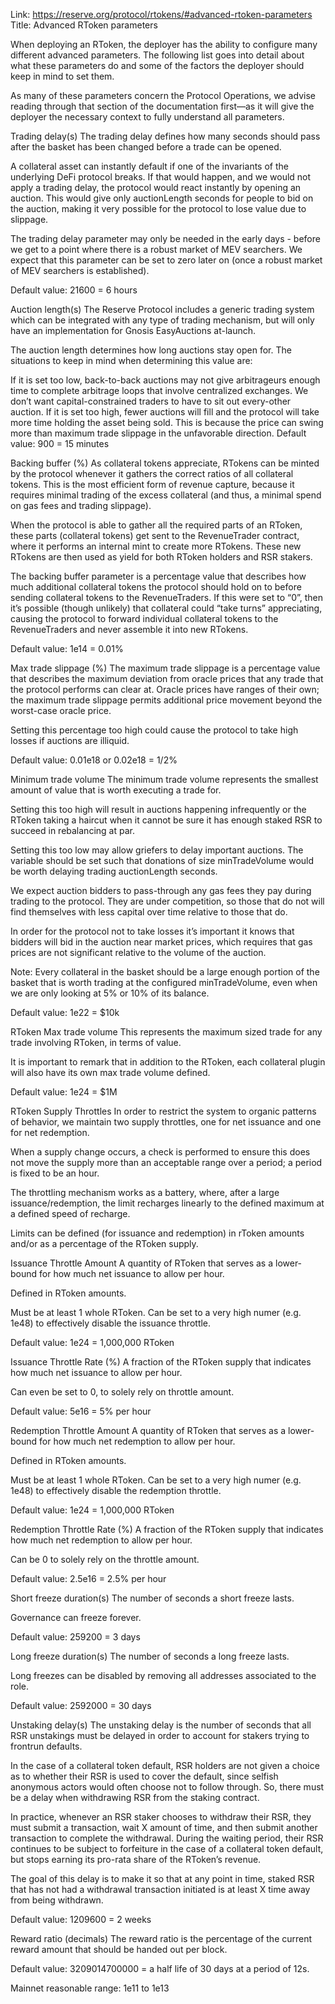 Link: https://reserve.org/protocol/rtokens/#advanced-rtoken-parameters
Title: Advanced RToken parameters

When deploying an RToken, the deployer has the ability to configure many different advanced parameters. The following list goes into detail about what these parameters do and some of the factors the deployer should keep in mind to set them.

As many of these parameters concern the Protocol Operations, we advise reading through that section of the documentation first—as it will give the deployer the necessary context to fully understand all parameters.

Trading delay(s)
The trading delay defines how many seconds should pass after the basket has been changed before a trade can be opened.

A collateral asset can instantly default if one of the invariants of the underlying DeFi protocol breaks. If that would happen, and we would not apply a trading delay, the protocol would react instantly by opening an auction. This would give only auctionLength seconds for people to bid on the auction, making it very possible for the protocol to lose value due to slippage.

The trading delay parameter may only be needed in the early days - before we get to a point where there is a robust market of MEV searchers. We expect that this parameter can be set to zero later on (once a robust market of MEV searchers is established).

Default value: 21600 = 6 hours

Auction length(s)
The Reserve Protocol includes a generic trading system which can be integrated with any type of trading mechanism, but will only have an implementation for Gnosis EasyAuctions at-launch.

The auction length determines how long auctions stay open for. The situations to keep in mind when determining this value are:

If it is set too low, back-to-back auctions may not give arbitrageurs enough time to complete arbitrage loops that involve centralized exchanges. We don’t want capital-constrained traders to have to sit out every-other auction.
If it is set too high, fewer auctions will fill and the protocol will take more time holding the asset being sold. This is because the price can swing more than maximum trade slippage in the unfavorable direction.
Default value: 900 = 15 minutes

Backing buffer (%)
As collateral tokens appreciate, RTokens can be minted by the protocol whenever it gathers the correct ratios of all collateral tokens. This is the most efficient form of revenue capture, because it requires minimal trading of the excess collateral (and thus, a minimal spend on gas fees and trading slippage).

When the protocol is able to gather all the required parts of an RToken, these parts (collateral tokens) get sent to the RevenueTrader contract, where it performs an internal mint to create more RTokens. These new RTokens are then used as yield for both RToken holders and RSR stakers.

The backing buffer parameter is a percentage value that describes how much additional collateral tokens the protocol should hold on to before sending collateral tokens to the RevenueTraders. If this were set to “0”, then it’s possible (though unlikely) that collateral could “take turns” appreciating, causing the protocol to forward individual collateral tokens to the RevenueTraders and never assemble it into new RTokens.

Default value: 1e14 = 0.01%

Max trade slippage (%)
The maximum trade slippage is a percentage value that describes the maximum deviation from oracle prices that any trade that the protocol performs can clear at. Oracle prices have ranges of their own; the maximum trade slippage permits additional price movement beyond the worst-case oracle price.

Setting this percentage too high could cause the protocol to take high losses if auctions are illiquid.

Default value: 0.01e18 or 0.02e18 = 1/2%

Minimum trade volume
The minimum trade volume represents the smallest amount of value that is worth executing a trade for.

Setting this too high will result in auctions happening infrequently or the RToken taking a haircut when it cannot be sure it has enough staked RSR to succeed in rebalancing at par.

Setting this too low may allow griefers to delay important auctions. The variable should be set such that donations of size minTradeVolume would be worth delaying trading auctionLength seconds.

We expect auction bidders to pass-through any gas fees they pay during trading to the protocol. They are under competition, so those that do not will find themselves with less capital over time relative to those that do.

In order for the protocol not to take losses it’s important it knows that bidders will bid in the auction near market prices, which requires that gas prices are not significant relative to the volume of the auction.

Note: Every collateral in the basket should be a large enough portion of the basket that is worth trading at the configured minTradeVolume, even when we are only looking at 5% or 10% of its balance.

Default value: 1e22 = $10k

RToken Max trade volume
This represents the maximum sized trade for any trade involving RToken, in terms of value.

It is important to remark that in addition to the RToken, each collateral plugin will also have its own max trade volume defined.

Default value: 1e24 = $1M

RToken Supply Throttles
In order to restrict the system to organic patterns of behavior, we maintain two supply throttles, one for net issuance and one for net redemption.

When a supply change occurs, a check is performed to ensure this does not move the supply more than an acceptable range over a period; a period is fixed to be an hour.

The throttling mechanism works as a battery, where, after a large issuance/redemption, the limit recharges linearly to the defined maximum at a defined speed of recharge.

Limits can be defined (for issuance and redemption) in rToken amounts and/or as a percentage of the RToken supply.

Issuance Throttle Amount
A quantity of RToken that serves as a lower-bound for how much net issuance to allow per hour.

Defined in RToken amounts.

Must be at least 1 whole RToken. Can be set to a very high numer (e.g. 1e48) to effectively disable the issuance throttle.

Default value: 1e24 = 1,000,000 RToken

Issuance Throttle Rate (%)
A fraction of the RToken supply that indicates how much net issuance to allow per hour.

Can even be set to 0, to solely rely on throttle amount.

Default value: 5e16 = 5% per hour

Redemption Throttle Amount
A quantity of RToken that serves as a lower-bound for how much net redemption to allow per hour.

Defined in RToken amounts.

Must be at least 1 whole RToken. Can be set to a very high numer (e.g. 1e48) to effectively disable the redemption throttle.

Default value: 1e24 = 1,000,000 RToken

Redemption Throttle Rate (%)
A fraction of the RToken supply that indicates how much net redemption to allow per hour.

Can be 0 to solely rely on the throttle amount.

Default value: 2.5e16 = 2.5% per hour

Short freeze duration(s)
The number of seconds a short freeze lasts.

Governance can freeze forever.

Default value: 259200 = 3 days

Long freeze duration(s)
The number of seconds a long freeze lasts.

Long freezes can be disabled by removing all addresses associated to the role.

Default value: 2592000 = 30 days

Unstaking delay(s)
The unstaking delay is the number of seconds that all RSR unstakings must be delayed in order to account for stakers trying to frontrun defaults.

In the case of a collateral token default, RSR holders are not given a choice as to whether their RSR is used to cover the default, since selfish anonymous actors would often choose not to follow through. So, there must be a delay when withdrawing RSR from the staking contract.

In practice, whenever an RSR staker chooses to withdraw their RSR, they must submit a transaction, wait X amount of time, and then submit another transaction to complete the withdrawal. During the waiting period, their RSR continues to be subject to forfeiture in the case of a collateral token default, but stops earning its pro-rata share of the RToken’s revenue.

The goal of this delay is to make it so that at any point in time, staked RSR that has not had a withdrawal transaction initiated is at least X time away from being withdrawn.

Default value: 1209600 = 2 weeks

Reward ratio (decimals)
The reward ratio is the percentage of the current reward amount that should be handed out per block.

Default value: 3209014700000 = a half life of 30 days at a period of 12s.

Mainnet reasonable range: 1e11 to 1e13
